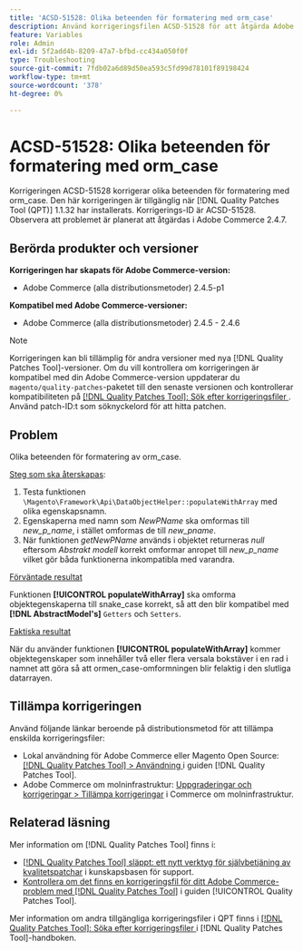 ```yaml
---
title: 'ACSD-51528: Olika beteenden för formatering med orm_case'
description: Använd korrigeringsfilen ACSD-51528 för att åtgärda Adobe Commerce-problemet där det finns olika beteenden för formatering med orm_case.
feature: Variables
role: Admin
exl-id: 5f2add4b-8209-47a7-bfbd-cc434a050f0f
type: Troubleshooting
source-git-commit: 7fdb02a6d89d50ea593c5fd99d78101f89198424
workflow-type: tm+mt
source-wordcount: '378'
ht-degree: 0%

---
```


# ACSD-51528: Olika beteenden för formatering med orm_case

Korrigeringen ACSD-51528 korrigerar olika beteenden för formatering med orm_case. Den här korrigeringen är tillgänglig när [!DNL Quality Patches Tool (QPT)] 1.1.32 har installerats. Korrigerings-ID är ACSD-51528. Observera att problemet är planerat att åtgärdas i Adobe Commerce 2.4.7.

## Berörda produkter och versioner

**Korrigeringen har skapats för Adobe Commerce-version:**

* Adobe Commerce (alla distributionsmetoder) 2.4.5-p1

**Kompatibel med Adobe Commerce-versioner:**

* Adobe Commerce (alla distributionsmetoder) 2.4.5 - 2.4.6

>[!NOTE]
>
>Korrigeringen kan bli tillämplig för andra versioner med nya [!DNL Quality Patches Tool]-versioner. Om du vill kontrollera om korrigeringen är kompatibel med din Adobe Commerce-version uppdaterar du `magento/quality-patches`-paketet till den senaste versionen och kontrollerar kompatibiliteten på [[!DNL Quality Patches Tool]: Sök efter korrigeringsfiler ](https://experienceleague.adobe.com/tools/commerce-quality-patches/index.html?lang=sv-SE). Använd patch-ID:t som söknyckelord för att hitta patchen.

## Problem

Olika beteenden för formatering av orm_case.

<u>Steg som ska återskapas</u>:

1. Testa funktionen `\Magento\Framework\Api\DataObjectHelper::populateWithArray` med olika egenskapsnamn.
1. Egenskaperna med namn som *NewPName* ska omformas till *new_p_name*, i stället omformas de till *new_pname*.
1. När funktionen *getNewPName* används i objektet returneras *null* eftersom *Abstrakt modell* korrekt omformar anropet till *new_p_name* vilket gör båda funktionerna inkompatibla med varandra.

<u>Förväntade resultat</u>

Funktionen **[!UICONTROL populateWithArray]** ska omforma objektegenskaperna till snake_case korrekt, så att den blir kompatibel med **[!DNL AbstractModel's]** `Getters` och `Setters`.

<u>Faktiska resultat</u>

När du använder funktionen **[!UICONTROL populateWithArray]** kommer objektegenskaper som innehåller två eller flera versala bokstäver i en rad i namnet att göra så att ormen_case-omformningen blir felaktig i den slutliga datarrayen.

## Tillämpa korrigeringen

Använd följande länkar beroende på distributionsmetod för att tillämpa enskilda korrigeringsfiler:

* Lokal användning för Adobe Commerce eller Magento Open Source: [[!DNL Quality Patches Tool] > Användning ](/help/tools/quality-patches-tool/usage.md) i guiden [!DNL Quality Patches Tool].
* Adobe Commerce om molninfrastruktur: [Uppgraderingar och korrigeringar > Tillämpa korrigeringar](https://experienceleague.adobe.com/docs/commerce-cloud-service/user-guide/develop/upgrade/apply-patches.html?lang=sv-SE) i Commerce om molninfrastruktur.

## Relaterad läsning

Mer information om [!DNL Quality Patches Tool] finns i:

* [[!DNL Quality Patches Tool] släppt: ett nytt verktyg för självbetjäning av kvalitetspatchar](https://experienceleague.adobe.com/sv/docs/commerce-operations/tools/quality-patches-tool/quality-patches-tool-to-self-serve-quality-patches) i kunskapsbasen för support.
* [Kontrollera om det finns en korrigeringsfil för ditt Adobe Commerce-problem med  [!DNL Quality Patches Tool]](/help/tools/quality-patches-tool/patches-available-in-qpt/check-patch-for-magento-issue-with-magento-quality-patches.md) i guiden [!UICONTROL Quality Patches Tool].


Mer information om andra tillgängliga korrigeringsfiler i QPT finns i [[!DNL Quality Patches Tool]: Söka efter korrigeringsfiler ](https://experienceleague.adobe.com/tools/commerce-quality-patches/index.html?lang=sv-SE) i [!DNL Quality Patches Tool]-handboken.
